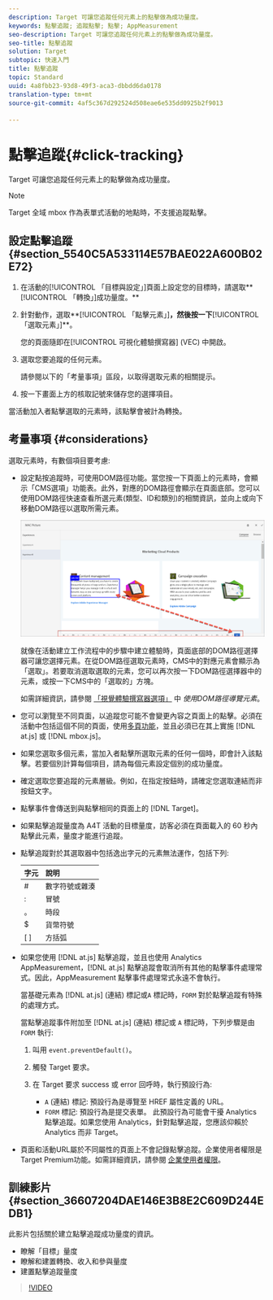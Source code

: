 ```yaml
---
description: Target 可讓您追蹤任何元素上的點擊做為成功量度。
keywords: 點擊追蹤; 追蹤點擊; 點擊; AppMeasurement
seo-description: Target 可讓您追蹤任何元素上的點擊做為成功量度。
seo-title: 點擊追蹤
solution: Target
subtopic: 快速入門
title: 點擊追蹤
topic: Standard
uuid: 4a8fbb23-93d8-49f3-aca3-dbbdd6da0178
translation-type: tm+mt
source-git-commit: 4af5c367d292524d508eae6e535dd0925b2f9013

---
```



# 點擊追蹤{#click-tracking}

Target 可讓您追蹤任何元素上的點擊做為成功量度。

>[!NOTE]
>
>Target 全域 mbox 作為表單式活動的地點時，不支援追蹤點擊。

## 設定點擊追蹤 {#section_5540C5A533114E57BAE022A600B02E72}

1. 在活動的[!UICONTROL 「目標與設定」]頁面上設定您的目標時，請選取**[!UICONTROL 「轉換」]成功量度。**
1. 針對動作，選取**[!UICONTROL 「點擊元素」]**，然後按一下**[!UICONTROL 「選取元素」]**。

   您的頁面隨即在[!UICONTROL 可視化體驗撰寫器] (VEC) 中開啟。

1. 選取您要追蹤的任何元素。

   請參閱以下的「考量事項」區段，以取得選取元素的相關提示。

1. 按一下畫面上方的核取記號來儲存您的選擇項目。

當活動加入者點擊選取的元素時，該點擊會被計為轉換。

## 考量事項 {#considerations}

選取元素時，有數個項目要考慮:

* 設定點按追蹤時，可使用DOM路徑功能。當您按一下頁面上的元素時，會顯示「CMS選項」功能表。此外，對應的DOM路徑會顯示在頁面底部。您可以使用DOM路徑快速查看所選元素(類型、ID和類別)的相關資訊，並向上或向下移動DOM路徑以選取所需元素。

   ![DOM路徑插圖](/help/c-activities/r-success-metrics/assets/click-tracking-dom.png)

   就像在活動建立工作流程中的步驟中建立體驗時，頁面底部的DOM路徑選擇器可讓您選擇元素。在從DOM路徑選取元素時，CMS中的對應元素會顯示為「選取」。若要取消選取選取的元素，您可以再次按一下DOM路徑選擇器中的元素，或按一下CMS中的「選取的」方塊。

   如需詳細資訊，請參閱 [「視覺體驗撰寫器選項」](/help/c-experiences/c-visual-experience-composer/viztarget-options.md#dom-path) 中 *使用DOM路徑導覽元素*。

* 您可以瀏覽至不同頁面，以追蹤您可能不會變更內容之頁面上的點擊。必須在活動中包括這個不同的頁面，使用[多頁功能](../../c-experiences/c-visual-experience-composer/multipage-activity.md#concept_277E096063E14813AC5D8EDFA1D2ED48)，並且必須已在其上實施 [!DNL at.js] 或 [!DNL mbox.js]。
* 如果您選取多個元素，當加入者點擊所選取元素的任何一個時，即會計入該點擊。若要個別計算每個項目，請為每個元素設定個別的成功量度。
* 確定選取您要追蹤的元素層級。例如，在指定按鈕時，請確定您選取連結而非按鈕文字。
* 點擊事件會傳送到與點擊相同的頁面上的 [!DNL Target]。
* 如果點擊追蹤量度為 A4T 活動的目標量度，訪客必須在頁面載入的 60 秒內點擊此元素，量度才能進行追蹤。
* 點擊追蹤對於其選取器中包括逸出字元的元素無法運作，包括下列:

   | 字元 | 說明 |
   |---|---|
   | # | 數字符號或雜湊 |
   | : | 冒號 |
   | 。 | 時段 |
   | $ | 貨幣符號 |
   | [ ] | 方括弧 |

* 如果您使用 [!DNL at.js] 點擊追蹤，並且也使用 Analytics AppMeasurement，[!DNL at.js] 點擊追蹤會取消所有其他的點擊事件處理常式。因此，AppMeasurement 點擊事件處理常式永遠不會執行。

   當基礎元素為 [!DNL at.js] (連結) 標記或`A` 標記時，`FORM` 對於點擊追蹤有特殊的處理方式。

   當點擊追蹤事件附加至 [!DNL at.js] (連結) 標記或 `A` 標記時，下列步驟是由 `FORM` 執行:

   1. 叫用 `event.preventDefault()`。

   1. 觸發 Target 要求。

   1. 在 Target 要求 success 或 error 回呼時，執行預設行為:

      * `A` (連結) 標記: 預設行為是導覽至 HREF 屬性定義的 URL。
      * `FORM` 標記: 預設行為是提交表單。
   此預設行為可能會干擾 Analytics 點擊追蹤。如果您使用 Analytics，針對點擊追蹤，您應該仰賴於 Analytics 而非 Target。

* 頁面和活動URL屬於不同屬性的頁面上不會記錄點擊追蹤。企業使用者權限是Target Premium功能。如需詳細資訊，請參閱 [企業使用者權限](/help/administrating-target/c-user-management/property-channel/property-channel.md)。

## 訓練影片 {#section_36607204DAE146E3B8E2C609D244EDB1}

此影片包括關於建立點擊追蹤成功量度的資訊。

* 瞭解「目標」量度
* 瞭解和建置轉換、收入和參與量度
* 建置點擊追蹤量度

>[!VIDEO](https://video.tv.adobe.com/v/17380)